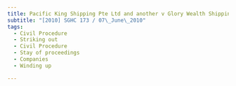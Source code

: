 ```yaml
---
title: Pacific King Shipping Pte Ltd and another v Glory Wealth Shipping Pte Ltd 
subtitle: "[2010] SGHC 173 / 07\_June\_2010"
tags:
  - Civil Procedure
  - Striking out
  - Civil Procedure
  - Stay of proceedings
  - Companies
  - Winding up

---
```


